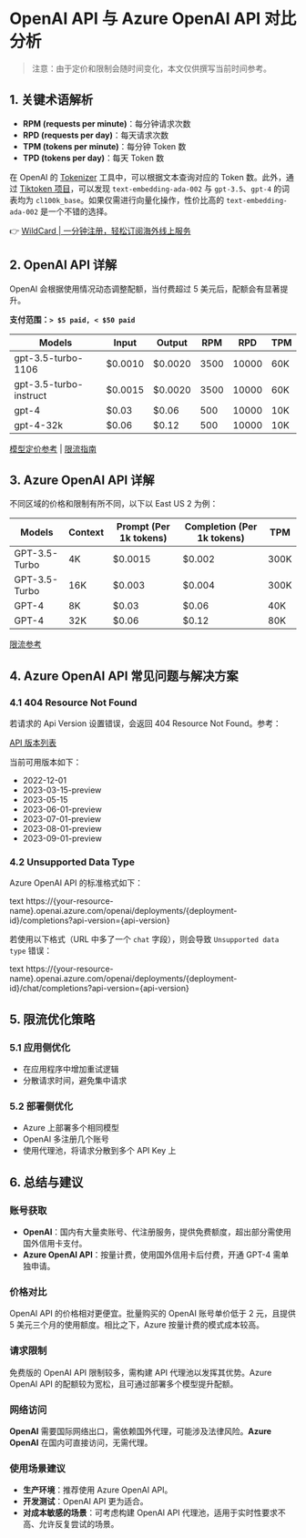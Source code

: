 # OpenAI API 与 Azure OpenAI API 对比分析

> 注意：由于定价和限制会随时间变化，本文仅供撰写当前时间参考。

## 1. 关键术语解析

- **RPM (requests per minute)**：每分钟请求次数
- **RPD (requests per day)**：每天请求次数
- **TPM (tokens per minute)**：每分钟 Token 数
- **TPD (tokens per day)**：每天 Token 数

在 OpenAI 的 [Tokenizer](https://platform.openai.com/tokenizer) 工具中，可以根据文本查询对应的 Token 数。此外，通过 [Tiktoken 项目](https://github.com/openai/tiktoken/blob/main/tiktoken/model.py)，可以发现 `text-embedding-ada-002` 与 `gpt-3.5`、`gpt-4` 的词表均为 `cl100k_base`。如果仅需进行向量化操作，性价比高的 `text-embedding-ada-002` 是一个不错的选择。

👉 [WildCard | 一分钟注册，轻松订阅海外线上服务](https://bbtdd.com/WildCard)

## 2. OpenAI API 详解

OpenAI 会根据使用情况动态调整配额，当付费超过 5 美元后，配额会有显著提升。

**支付范围：`> $5 paid, < $50 paid`**

| Models                  | Input  | Output | RPM  | RPD   | TPM  |
|-------------------------|--------|--------|------|-------|------|
| gpt-3.5-turbo-1106      | $0.0010 | $0.0020 | 3500 | 10000 | 60K  |
| gpt-3.5-turbo-instruct  | $0.0015 | $0.0020 | 3500 | 10000 | 60K  |
| gpt-4                    | $0.03   | $0.06   | 500  | 10000 | 10K  |
| gpt-4-32k                | $0.06   | $0.12   | 500  | 10000 | 10K  |

[模型定价参考](https://openai.com/pricing) | [限流指南](https://platform.openai.com/docs/guides/rate-limits/usage-tiers)

## 3. Azure OpenAI API 详解

不同区域的价格和限制有所不同，以下以 East US 2 为例：

| Models                | Context | Prompt (Per 1k tokens) | Completion (Per 1k tokens) | TPM   |
|-----------------------|---------|------------------------|----------------------------|-------|
| GPT-3.5-Turbo         | 4K      | $0.0015                | $0.002                     | 300K  |
| GPT-3.5-Turbo         | 16K     | $0.003                 | $0.004                     | 300K  |
| GPT-4                  | 8K      | $0.03                  | $0.06                      | 40K   |
| GPT-4                  | 32K     | $0.06                  | $0.12                      | 80K   |

[限流参考](https://learn.microsoft.com/en-us/azure/ai-services/openai/quotas-limits)

## 4. Azure OpenAI API 常见问题与解决方案

### 4.1 404 Resource Not Found

若请求的 Api Version 设置错误，会返回 404 Resource Not Found。参考：

[API 版本列表](https://learn.microsoft.com/en-us/azure/ai-services/openai/reference)

当前可用版本如下：

- 2022-12-01
- 2023-03-15-preview
- 2023-05-15
- 2023-06-01-preview
- 2023-07-01-preview
- 2023-08-01-preview
- 2023-09-01-preview

### 4.2 Unsupported Data Type

Azure OpenAI API 的标准格式如下：

text
https://{your-resource-name}.openai.azure.com/openai/deployments/{deployment-id}/completions?api-version={api-version}


若使用以下格式（URL 中多了一个 `chat` 字段），则会导致 `Unsupported data type` 错误：

text
https://{your-resource-name}.openai.azure.com/openai/deployments/{deployment-id}/chat/completions?api-version={api-version}


## 5. 限流优化策略

### 5.1 应用侧优化

- 在应用程序中增加重试逻辑
- 分散请求时间，避免集中请求

### 5.2 部署侧优化

- Azure 上部署多个相同模型
- OpenAI 多注册几个账号
- 使用代理池，将请求分散到多个 API Key 上

## 6. 总结与建议

### 账号获取

- **OpenAI**：国内有大量卖账号、代注册服务，提供免费额度，超出部分需使用国外信用卡支付。
- **Azure OpenAI API**：按量计费，使用国外信用卡后付费，开通 GPT-4 需单独申请。

### 价格对比

OpenAI API 的价格相对更便宜。批量购买的 OpenAI 账号单价低于 2 元，且提供 5 美元三个月的使用额度。相比之下，Azure 按量计费的模式成本较高。

### 请求限制

免费版的 OpenAI API 限制较多，需构建 API 代理池以发挥其优势。Azure OpenAI API 的配额较为宽松，且可通过部署多个模型提升配额。

### 网络访问

**OpenAI** 需要国际网络出口，需依赖国外代理，可能涉及法律风险。**Azure OpenAI** 在国内可直接访问，无需代理。

### 使用场景建议

- **生产环境**：推荐使用 Azure OpenAI API。
- **开发测试**：OpenAI API 更为适合。
- **对成本敏感的场景**：可考虑构建 OpenAI API 代理池，适用于实时性要求不高、允许反复尝试的场景。